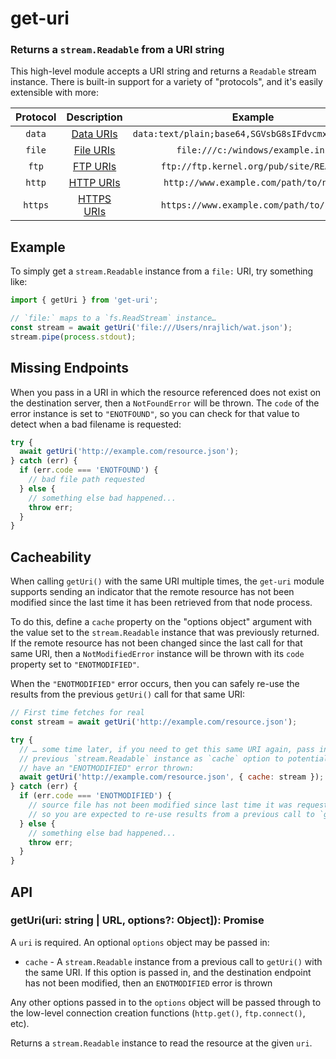 get-uri
=======
### Returns a `stream.Readable` from a URI string

This high-level module accepts a URI string and returns a `Readable` stream
instance. There is built-in support for a variety of "protocols", and it's
easily extensible with more:

| Protocol  | Description                     | Example
|:---------:|:-------------------------------:|:---------------------------------:
| `data`    | [Data URIs][data]               | `data:text/plain;base64,SGVsbG8sIFdvcmxkIQ%3D%3D`
| `file`    | [File URIs][file]               | `file:///c:/windows/example.ini`
| `ftp`     | [FTP URIs][ftp]                 | `ftp://ftp.kernel.org/pub/site/README`
| `http`    | [HTTP URIs][http]               | `http://www.example.com/path/to/name`
| `https`   | [HTTPS URIs][https]             | `https://www.example.com/path/to/name`

Example
-------

To simply get a `stream.Readable` instance from a `file:` URI, try something like:

```ts
import { getUri } from 'get-uri';

// `file:` maps to a `fs.ReadStream` instance…
const stream = await getUri('file:///Users/nrajlich/wat.json');
stream.pipe(process.stdout);
```


Missing Endpoints
-----------------

When you pass in a URI in which the resource referenced does not exist on the
destination server, then a `NotFoundError` will be thrown. The `code` of the
error instance is set to `"ENOTFOUND"`, so you can check for that value
to detect when a bad filename is requested:

```ts
try {
  await getUri('http://example.com/resource.json');
} catch (err) {
  if (err.code === 'ENOTFOUND') {
    // bad file path requested
  } else {
    // something else bad happened...
    throw err;
  }
}
```


Cacheability
------------

When calling `getUri()` with the same URI multiple times, the `get-uri` module
supports sending an indicator that the remote resource has not been modified
since the last time it has been retrieved from that node process.

To do this, define a `cache` property on the "options object" argument
with the value set to the `stream.Readable` instance that was previously
returned. If the remote resource has not been changed since the last call for
that same URI, then a `NotModifiedError` instance will be thrown with its
`code` property set to `"ENOTMODIFIED"`.

When the `"ENOTMODIFIED"` error occurs, then you can safely re-use the
results from the previous `getUri()` call for that same URI:

``` js
// First time fetches for real
const stream = await getUri('http://example.com/resource.json');

try {
  // … some time later, if you need to get this same URI again, pass in the
  // previous `stream.Readable` instance as `cache` option to potentially
  // have an "ENOTMODIFIED" error thrown:
  await getUri('http://example.com/resource.json', { cache: stream });
} catch (err) {
  if (err.code === 'ENOTMODIFIED') {
    // source file has not been modified since last time it was requested,
    // so you are expected to re-use results from a previous call to `getUri()`
  } else {
    // something else bad happened...
    throw err;
  }
}
```


API
---

### getUri(uri: string | URL, options?: Object]): Promise<Readable>

A `uri` is required. An optional `options` object may be passed in:

 - `cache` - A `stream.Readable` instance from a previous call to `getUri()` with the same URI. If this option is passed in, and the destination endpoint has not been modified, then an `ENOTMODIFIED` error is thrown

Any other options passed in to the `options` object will be passed through
to the low-level connection creation functions (`http.get()`, `ftp.connect()`,
etc).

Returns a `stream.Readable` instance to read the resource at the given `uri`.

[data]: http://tools.ietf.org/html/rfc2397
[file]: http://tools.ietf.org/html/draft-hoffman-file-uri-03
[ftp]: http://www.w3.org/Protocols/rfc959/
[http]: http://www.w3.org/Protocols/rfc2616/rfc2616.html
[https]: http://wikipedia.org/wiki/HTTP_Secure
